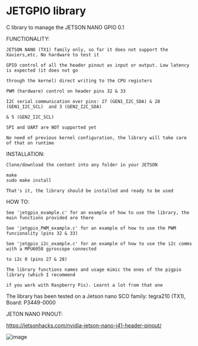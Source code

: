 # JETGPIO library

C library to manage the JETSON NANO GPIO 0.1

FUNCTIONALITY:

    JETSON NANO (TX1) family only, so far it does not support the Xaviers,etc. No hardware to test it
  
    GPIO control of all the header pinout as input or output. Low latency is expected (it does not go 
    
    through the kernel) direct writing to the CPU registers
    
    PWM (hardware) control on header pins 32 & 33
    
    I2C serial communication over pins: 27 (GEN1_I2C_SDA) & 28 (GEN1_I2C_SCL)  and 3 (GEN2_I2C_SDA) 
    
    & 5 (GEN2_I2C_SCL)
  
    SPI and UART are NOT supported yet
  
    No need of previous kernel configuration, the library will take care of that on runtime
  
  
 INSTALLATION:
 
    Clone/download the content into any folder in your JETSON
  
    make                                                     
    sudo make install                                             
  
    That's it, the library should be installed and ready to be used
  
 HOW TO:
 
    See 'jetgpio_example.c' for an example of how to use the library, the main functions provided are there
    
    See 'jetgpio_PWM_example.c' for an example of how to use the PWM funcionality (pins 32 & 33)
    
    See 'jetgpio_i2c_example.c' for an example of how to use the i2c comms with a MPU6050 gyroscope connected 
    
    to i2c 0 (pins 27 & 28)
    
    The library functions names and usage mimic the ones of the pigpio library (which I recommend 
    
    if you work with Raspberry Pis). Learnt a lot from that one
    


The library has been tested on a Jetson nano SCO family: tegra210 (TX1), Board: P3449-0000

JETON NANO PINOUT:

https://jetsonhacks.com/nvidia-jetson-nano-j41-header-pinout/

![image](https://user-images.githubusercontent.com/47650457/164944765-998ca31c-d72c-4d2b-8cbc-7bea594ce8d5.png)








